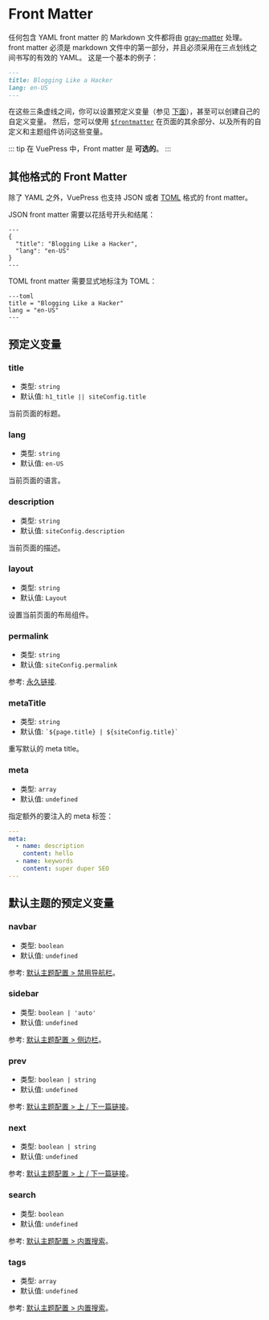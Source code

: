 # Front Matter

任何包含 YAML front matter 的 Markdown 文件都将由 [gray-matter](https://github.com/jonschlinkert/gray-matter) 处理。front matter 必须是 markdown 文件中的第一部分，并且必须采用在三点划线之间书写的有效的 YAML。 这是一个基本的例子：

```markdown
---
title: Blogging Like a Hacker
lang: en-US
---
```

在这些三条虚线之间，你可以设置预定义变量（参见 [下面](#预定义变量)），甚至可以创建自己的自定义变量。 然后，您可以使用 <code>[$frontmatter](global-computed.md#frontmatter)</code> 在页面的其余部分、以及所有的自定义和主题组件访问这些变量。

::: tip
在 VuePress 中，Front matter 是 **可选的**。
:::

## 其他格式的 Front Matter

除了 YAML 之外，VuePress 也支持 JSON 或者 [TOML](https://github.com/toml-lang/toml) 格式的 front matter。

JSON front matter 需要以花括号开头和结尾：

```
---
{
  "title": "Blogging Like a Hacker",
  "lang": "en-US"
}
---
```

TOML front matter 需要显式地标注为 TOML：

```
---toml
title = "Blogging Like a Hacker"
lang = "en-US"
---
```

## 预定义变量

### title

- 类型: `string`
- 默认值: `h1_title || siteConfig.title`

当前页面的标题。

### lang

- 类型: `string`
- 默认值: `en-US`

当前页面的语言。

### description

- 类型: `string`
- 默认值: `siteConfig.description`

当前页面的描述。

### layout

- 类型: `string`
- 默认值: `Layout`

设置当前页面的布局组件。

### permalink

- 类型: `string`
- 默认值: `siteConfig.permalink`

参考: [永久链接](./permalinks.md).

### metaTitle

- 类型: `string`
- 默认值: `` `${page.title} | ${siteConfig.title}` ``

重写默认的 meta title。

### meta

- 类型: `array`
- 默认值: `undefined`

指定额外的要注入的 meta 标签：

``` yaml
---
meta:
  - name: description
    content: hello
  - name: keywords
    content: super duper SEO
---
```

## 默认主题的预定义变量

### navbar

- 类型: `boolean`
- 默认值: `undefined`

参考: [默认主题配置 > 禁用导航栏](../theme/default-theme-config.md#禁用导航栏)。

### sidebar

- 类型: `boolean | 'auto'`
- 默认值: `undefined`

参考: [默认主题配置 > 侧边栏](../theme/default-theme-config.md#侧边栏)。

### prev

- 类型: `boolean | string`
- 默认值: `undefined`

参考: [默认主题配置 > 上 / 下一篇链接](../theme/default-theme-config.md#上-下一篇链接)。

### next

- 类型: `boolean | string`
- 默认值: `undefined`

参考: [默认主题配置 > 上 / 下一篇链接](../theme/default-theme-config.md#上-下一篇链接)。

### search

- 类型: `boolean`
- 默认值: `undefined`

参考: [默认主题配置 > 内置搜索](../theme/default-theme-config.md#内置搜索)。

### tags

- 类型: `array`
- 默认值: `undefined`

参考: [默认主题配置 > 内置搜索](../theme/default-theme-config.md#内置搜索)。
